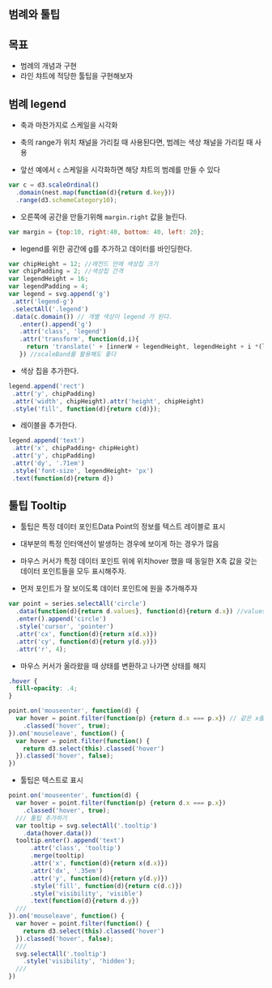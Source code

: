 범례와 툴팁
---

목표
---
 - 범례의 개념과 구현
 - 라인 챠트에 적당한 툴팁을 구현해보자


범례 legend
---

- 축과 마찬가지로 스케일을 시각화
 - 축의 range가 위치 채널을 가리킬 때 사용된다면, 범례는 색상 채널을 가리킬 때 사용


- 앞선 예에서 `c` 스케일을 시각화하면 해당 챠트의 범례를 만들 수 있다

```javascript
var c = d3.scaleOrdinal()
  .domain(nest.map(function(d){return d.key}))
  .range(d3.schemeCategory10);
```

- 오른쪽에 공간을 만들기위해 `margin.right` 값을 늘린다.

```javascript
var margin = {top:10, right:40, bottom: 40, left: 20};
```

- legend를 위한 공간에 g를 추가하고 데이터를 바인딩한다.

```javascript
var chipHeight = 12; //레전드 안에 색상칩 크기
var chipPadding = 2; //색상칩 간격
var legendHeight = 16;
var legendPadding = 4;
var legend = svg.append('g')
 .attr('legend-g')
 .selectAll('.legend')
 .data(c.domain()) // 개별 색상이 legend 가 된다.
   .enter().append('g')
   .attr('class', 'legend')
   .attr('transform', function(d,i){
     return 'translate(' + [innerW + legendHeight, legendHeight + i *(legendHeight + legendPadding)]+ ')'
   }) //scaleBand를 활용해도 좋다
```

- 색상 칩을 추가한다.

```javascript
legend.append('rect')
 .attr('y', chipPadding)
 .attr('width', chipHeight).attr('height', chipHeight)
 .style('fill', function(d){return c(d)});
```

- 레이블을 추가한다.

```javascript
legend.append('text')
 .attr('x', chipPadding+ chipHeight)
 .attr('y', chipPadding)
 .attr('dy', '.71em')
 .style('font-size', legendHeight+ 'px')
 .text(function(d){return d})
```

툴팁 Tooltip
---
- 툴팁은 특정 데이터 포인트Data Point의 정보를 텍스트 레이블로 표시
 - 대부분의 특정 인터액션이 발생하는 경우에 보이게 하는 경우가 많음

- 마우스 커서가 특정 데이터 포인트 위에 위치hover 했을 때 동일한 X축 값을 갖는 데이터 포인트들을 모두 표시해주자.

- 먼저 포인트가 잘 보이도록 데이터 포인트에 원을 추가해주자

```javascript
var point = series.selectAll('circle') 
  .data(function(d){return d.values}, function(d){return d.x}) //values 마다 point를 추가
  .enter().append('circle')
  .style('cursor', 'pointer')
  .attr('cx', function(d){return x(d.x)})
  .attr('cy', function(d){return y(d.y)})
  .attr('r', 4);
```

- 마우스 커서가 올라왔을 때 상태를 변환하고 나가면 상태를 해지

```css
.hover {
  fill-opacity: .4;
}
```

```javascript
point.on('mouseenter', function(d) {
  var hover = point.filter(function(p) {return d.x === p.x}) // 같은 x를 가진 다른 시리즈들을 필터링
    .classed('hover', true);
}).on('mouseleave', function() {
  var hover = point.filter(function() {
    return d3.select(this).classed('hover')
  }).classed('hover', false);
})
```

- 툴팁은 텍스트로 표시

```javascript
point.on('mouseenter', function(d) {
  var hover = point.filter(function(p) {return d.x === p.x})
    .classed('hover', true);
  /// 툴팁 추가하기
  var tooltip = svg.selectAll('.tooltip')
    .data(hover.data())
  tooltip.enter().append('text')
      .attr('class', 'tooltip')
      .merge(tooltip)
      .attr('x', function(d){return x(d.x)})
      .attr('dx', '.35em')
      .attr('y', function(d){return y(d.y)})
      .style('fill', function(d){return c(d.c)})
      .style('visibility', 'visible')
      .text(function(d){return d.y})
  ///
}).on('mouseleave', function() {
  var hover = point.filter(function() {
    return d3.select(this).classed('hover')
  }).classed('hover', false);
  ///
  svg.selectAll('.tooltip')
    .style('visibility', 'hidden');
  ///
})
```
